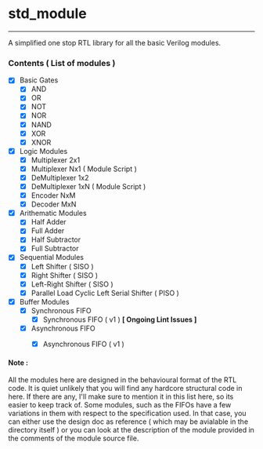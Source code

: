 # std_module
------------------------
A simplified one stop RTL library for all the basic Verilog modules.


### Contents ( List of modules )
- [X] Basic Gates
  - [X] AND
  - [X] OR
  - [X] NOT
  - [X] NOR
  - [X] NAND
  - [X] XOR
  - [X] XNOR
- [X] Logic Modules
  - [X] Multiplexer 2x1
  - [X] Multiplexer Nx1 ( Module Script )
  - [X] DeMultiplexer 1x2
  - [X] DeMultiplexer 1xN ( Module Script )
  - [X] Encoder NxM
  - [X] Decoder MxN
- [X] Arithematic Modules
  - [X] Half Adder
  - [X] Full Adder
  - [X] Half Subtractor
  - [X] Full Subtractor
- [X] Sequential Modules
  - [X] Left Shifter ( SISO )
  - [X] Right Shifter ( SISO )
  - [X] Left-Right Shifter ( SISO )
  - [X] Parallel Load Cyclic Left Serial Shifter ( PISO )
- [X] Buffer Modules
  - [X] Synchronous FIFO
    - [X] Synchronous FIFO ( v1 )   **[ Ongoing Lint Issues ]**
  - [X] Asynchronous FIFO
    - [X] Asynchronous FIFO ( v1 )


#### Note :
All the modules here are designed in the behavioural format of the RTL code. It is quiet unlikely that you will find any hardcore structural code in here. If there are any, I'll make sure to mention it in this list here, so its easier to keep track of.
Some modules, such as the FIFOs have a few variations in them with respect to the specification used. In that case, you can either use the design doc as reference ( which may be avialable in the directory itself ) or you can look at the description of the module provided in the comments of the module source file. 
